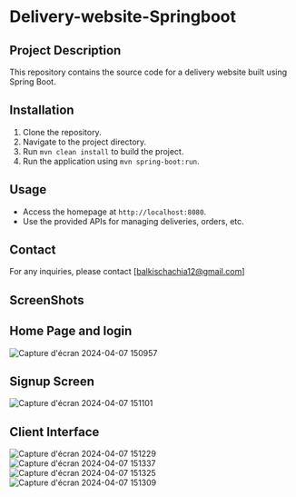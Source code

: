 ﻿# Delivery-website-Springboot
## Project Description
This repository contains the source code for a delivery website built using Spring Boot.
## Installation
1. Clone the repository.
2. Navigate to the project directory.
3. Run `mvn clean install` to build the project.
4. Run the application using `mvn spring-boot:run`.

## Usage
- Access the homepage at `http://localhost:8080`.
- Use the provided APIs for managing deliveries, orders, etc.

## Contact
For any inquiries, please contact [balkischachia12@gmail.com]
## ScreenShots
## Home Page and login
![Capture d'écran 2024-04-07 150957](https://github.com/balkisch1/Delivery-website-Springboot/assets/114836031/8936b2a3-2e4c-4b04-9deb-32bc6783e9de)
## Signup Screen
![Capture d'écran 2024-04-07 151101](https://github.com/balkisch1/Delivery-website-Springboot/assets/114836031/55614503-b8c6-40a8-a92b-da1419cd8b44)
## Client Interface
![Capture d'écran 2024-04-07 151229](https://github.com/balkisch1/Delivery-website-Springboot/assets/114836031/8077c9a4-540b-468a-a89b-36e9b5855afe)
![Capture d'écran 2024-04-07 151337](https://github.com/balkisch1/Delivery-website-Springboot/assets/114836031/ea25e23b-806d-4b3e-896a-78a9417912a2)
![Capture d'écran 2024-04-07 151325](https://github.com/balkisch1/Delivery-website-Springboot/assets/114836031/e125bd65-d1d0-4e4d-9136-10f03b07fb27)
![Capture d'écran 2024-04-07 151309](https://github.com/balkisch1/Delivery-website-Springboot/assets/114836031/d4c64c04-99ac-4ecc-8e39-c4a02533d04d)

